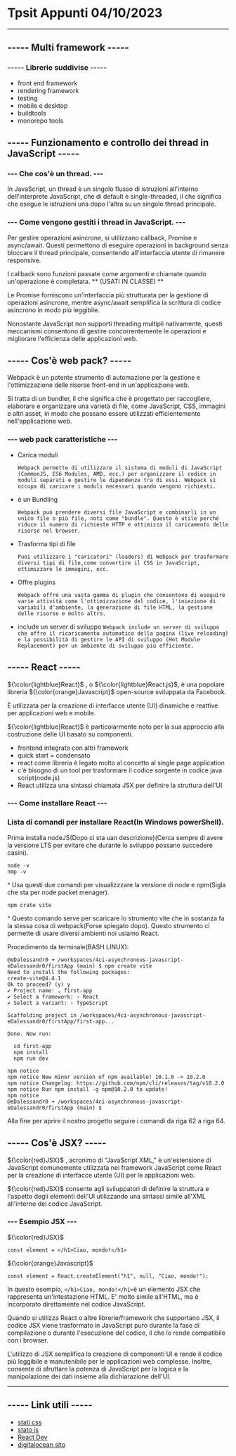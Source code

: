 # Tpsit Appunti   04/10/2023
---
## ----- Multi framework -----
### ----- Librerie suddivise -----
- front end framework 
- rendering framework
- testing
- mobile e desktop
- buildtools
- monorepo tools

## ----- Funzionamento e controllo dei thread in JavaScript -----
### --- Che cos'è un thread. ---

In JavaScript, un thread è un singolo flusso di istruzioni all'interno dell'interprete JavaScript, che di default è single-threaded,  il che significa che esegue le istruzioni una dopo l'altra su un singolo thread principale.

### --- Come vengono gestiti i thread in JavaScript. ---

Per gestire operazioni asincrone, si utilizzano callback, Promise e async/await. Questi permettono di eseguire operazioni in background senza bloccare il thread principale, consentendo all'interfaccia utente di rimanere responsive. 

I callback sono funzioni passate come argomenti e chiamate quando un'operazione è completata. ** (USATI IN CLASSE) **

Le Promise forniscono un'interfaccia più strutturata per la gestione di operazioni asincrone, mentre async/await semplifica la scrittura di codice asincrono in modo più leggibile.

Nonostante JavaScript non supporti threading multipli nativamente, questi meccanismi consentono di gestire concorrentemente le operazioni e migliorare l'efficienza delle applicazioni web.

## ----- Cos'è web pack? -----
Webpack è un potente strumento di automazione per la gestione e l'ottimizzazione delle risorse front-end in un'applicazione web.

Si tratta di un bundler, il che significa che è progettato per raccogliere, elaborare e organizzare una varietà di file, come JavaScript, CSS, immagini e altri asset, in modo che possano essere utilizzati efficientemente nell'applicazione web.

### --- web pack caratteristiche ---
- Carica moduli
  
  ```Webpack permette di utilizzare il sistema di moduli di JavaScript (CommonJS, ES6 Modules, AMD, ecc.) per organizzare il codice in moduli separati e gestire le dipendenze tra di essi. Webpack si occupa di caricare i moduli necessari quando vengono richiesti.```
  
- è un Bundling
  
  ```Webpack può prendere diversi file JavaScript e combinarli in un unico file o più file, noti come "bundle". Questo è utile perché riduce il numero di richieste HTTP e ottimizza il caricamento delle risorse nel browser.```
  
- Trasforma tipi di file
  
  ```Puoi utilizzare i "caricatori" (loaders) di Webpack per trasformare diversi tipi di file,come convertire il CSS in JavaScript, ottimizzare le immagini, ecc.```

- Offre plugins
  
  ```Webpack offre una vasta gamma di plugin che consentono di eseguire varie attività come l'ottimizzazione del codice, l'iniezione di variabili d'ambiente, la generazione di file HTML, la gestione delle risorse e molto altro.```

- include un server di sviluppo
```Webpack include un server di sviluppo che offre il ricaricamento automatico della pagina (live reloading) e la possibilità di gestire le API di sviluppo (Hot Module Replacement) per un ambiente di sviluppo più efficiente.```

## ----- React -----

${\color{lightblue}React}$ , o ${\color{lightblue}React.js}$, è una popolare libreria ${\color{orange}Javascript}$ open-source sviluppata da Facebook. 

È utilizzata per la creazione di interfacce utente (UI) dinamiche e reattive per applicazioni web e mobile. 

${\color{lightblue}React}$ è particolarmente noto per la sua approccio alla costruzione delle UI basato su componenti.

- frontend integrato con altri framework
- quick start = condensato
- react come libreria è legato molto al concetto al single page application
- c'è bisogno di un tool per trasformare il codice sorgente in codice java script(node.js)
- React utilizza una sintassi chiamata JSX per definire la struttura dell'UI

### --- Come installare React ---

### Lista di comandi per installare React(In Windows powerShell).
Prima installa nodeJS(Dopo ci sta uan descrizione)(Cerca sempre di avere la versione LTS per evitare che durante lo sviluppo possano succedere casini).

```
node -v 
nmp -v
```
^ Usa questi due comandi per visualizzzare la versione di node e npm(Sigla che sta per node packet menager).

```
npm crate vite
```
^ Questo comando serve per scaricare lo strumento vite che in sostanza fa la stessa cosa di webpack(Forse spiegato dopo).
Questo strumento ci permette di usare diversi ambienti noi usiamo React.


Procedimento da terminale(BASH LINUX):
```
@eDalessandr0 ➜ /workspaces/4ci-asynchronous-javascript-eDalessandr0/firstApp (main) $ npm create vite
Need to install the following packages:
create-vite@4.4.1
Ok to proceed? (y) y
✔ Project name: … first-app
✔ Select a framework: › React
✔ Select a variant: › TypeScript

Scaffolding project in /workspaces/4ci-asynchronous-javascript-eDalessandr0/firstApp/first-app...

Done. Now run:

  cd first-app
  npm install
  npm run dev

npm notice 
npm notice New minor version of npm available! 10.1.0 -> 10.2.0
npm notice Changelog: https://github.com/npm/cli/releases/tag/v10.2.0
npm notice Run npm install -g npm@10.2.0 to update!
npm notice 
@eDalessandr0 ➜ /workspaces/4ci-asynchronous-javascript-eDalessandr0/firstApp (main) $ 
```
Alla fine per aprire il nostro progetto seguire i comandi da riga 62 a riga 64.
## ----- Cos'è JSX? -----

${\color{red}JSX}$ , acronimo di "JavaScript XML," è un'estensione di JavaScript comunemente utilizzata nei framework JavaScript come React per la creazione di interfacce utente (UI) per le applicazioni web.

${\color{red}JSX}$  consente agli sviluppatori di definire la struttura e l'aspetto degli elementi dell'UI utilizzando una sintassi simile all'XML all'interno del codice JavaScript.


### --- Esempio JSX ---

 ${\color{red}JSX}$ 
 
 ```const element = </h1>Ciao, mondo!</h1>```
 
${\color{orange}Javascript}$

```const element = React.createElement("h1", null, "Ciao, mondo!");```

In questo esempio, ```</h1>Ciao, mondo!</h1>```è un elemento JSX che rappresenta un'intestazione HTML.
E' molto simile all'HTML, ma è incorporato direttamente nel codice JavaScript.

Quando si utilizza React o altre librerie/framework che supportano JSX, il codice JSX viene trasformato in JavaScript
puro durante la fase di compilazione o durante l'esecuzione del codice, il che lo rende compatibile con i browser.

L'utilizzo di JSX semplifica la creazione di componenti UI e rende il codice più leggibile e manutenibile per le applicazioni web complesse.
Inoltre, consente di sfruttare la potenza di JavaScript per la logica e la manipolazione dei dati insieme alla dichiarazione dell'UI.

---

## ----- Link utili -----

- [stati css](https://2022.stateofcss.com/en-US/)
- [stato js](https://2022.stateofjs.com/en-US/)
- [React Dev](https://react.dev)
- [digitalocean sito](https://digitalocean.com)
